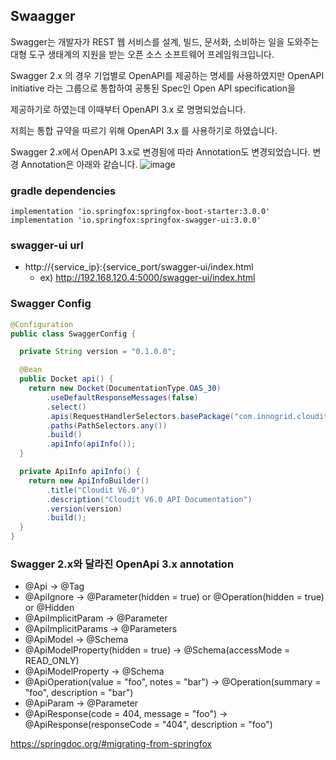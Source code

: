 ## Swaagger
Swagger는 개발자가 REST 웹 서비스를 설계, 빌드, 문서화, 소비하는 일을 도와주는 대형 도구 생태계의 지원을 받는 오픈 소스 소프트웨어 프레임워크입니다.

Swagger 2.x 의 경우 기업별로 OpenAPI를 제공하는 명세를 사용하였지만 OpenAPI initiative 라는 그룹으로 통합하여 공통된 Spec인 Open API specification을 

제공하기로 하였는데 이때부터 OpenAPI 3.x 로 명명되었습니다.

저희는 통합 규약을 따르기 위해 OpenAPI 3.x 를 사용하기로 하였습니다.

Swagger 2.x에서 OpenAPI 3.x로 변경됨에 따라 Annotation도 변경되었습니다. 변경 Annotation은 아래와 같습니다.
![image](https://user-images.githubusercontent.com/74949294/150766328-7c9f22af-5b40-4a88-a361-b2165d0aebb2.png)

### gradle dependencies
```
implementation 'io.springfox:springfox-boot-starter:3.0.0'
implementation 'io.springfox:springfox-swagger-ui:3.0.0'
```

### swagger-ui url
- http://{service_ip}:{service_port/swagger-ui/index.html
   - ex) http://192.168.120.4:5000/swagger-ui/index.html

### Swagger Config
```java
@Configuration
public class SwaggerConfig {

  private String version = "0.1.0.0";

  @Bean
  public Docket api() {
    return new Docket(DocumentationType.OAS_30)
        .useDefaultResponseMessages(false)
        .select()
        .apis(RequestHandlerSelectors.basePackage("com.innogrid.cloudit6"))
        .paths(PathSelectors.any())
        .build()
        .apiInfo(apiInfo());
  }

  private ApiInfo apiInfo() {
    return new ApiInfoBuilder()
        .title("Cloudit V6.0")
        .description("Cloudit V6.0 API Documentation")
        .version(version)
        .build();
  }
}
```

### Swagger 2.x와 달라진 OpenApi 3.x annotation
- @Api -> @Tag
- @ApiIgnore -> @Parameter(hidden = true) or @Operation(hidden = true) or @Hidden
- @ApiImplicitParam -> @Parameter
- @ApiImplicitParams -> @Parameters
- @ApiModel -> @Schema
- @ApiModelProperty(hidden = true) -> @Schema(accessMode = READ_ONLY)
- @ApiModelProperty -> @Schema
- @ApiOperation(value = "foo", notes = "bar") -> @Operation(summary = "foo", description = "bar")
- @ApiParam -> @Parameter
- @ApiResponse(code = 404, message = "foo") -> @ApiResponse(responseCode = "404", description = "foo")

https://springdoc.org/#migrating-from-springfox
